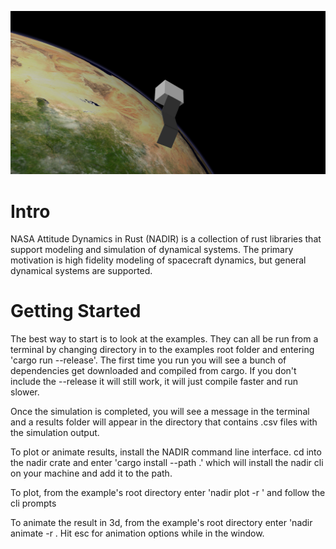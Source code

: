 ![alt text](<Screenshot from 2025-01-28 00-07-00.png>)
# Intro
NASA Attitude Dynamics in Rust (NADIR) is a collection of rust libraries that support modeling and simulation of dynamical systems. The primary motivation is high fidelity modeling of spacecraft dynamics, but general dynamical systems are supported.

# Getting Started
The best way to start is to look at the examples. They can all be run from a terminal by changing directory in to the examples root folder and entering 'cargo run --release'. The first time you run you will see a bunch of dependencies get downloaded and compiled from cargo. If you don't include the --release it will still work, it will just compile faster and run slower.

Once the simulation is completed, you will see a message in the terminal and a results folder will appear in the directory that contains .csv files with the simulation output. 

To plot or animate results, install the NADIR command line interface. cd into the nadir crate and enter 'cargo install --path .' which will install the nadir cli on your machine and add it to the path.

To plot, from the example's root directory enter 'nadir plot -r <sim name>' and follow the cli prompts

To animate the result in 3d, from the example's root directory enter 'nadir animate -r <sim name>. Hit esc for animation options while in the window.